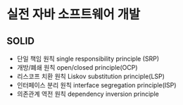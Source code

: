 # 실전 자바 소프트웨어 개발

## SOLID
- 단일 책임 원칙 single responsibility principle (SRP)
- 개방/폐쇄 원칙 open/closed principle(OCP)
- 리스코프 치환 원칙 Liskov substitution principle(LSP)
- 인터페이스 분리 원칙 interface segregation principle(ISP)
- 의존관계 역전 원칙 dependency inversion principle
<!--stackedit_data:
eyJoaXN0b3J5IjpbLTQ2NzEzMjkyOV19
-->